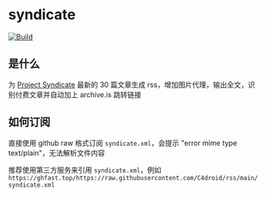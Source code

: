 # syndicate

[![Build](https://github.com/C4droid/rss/actions/workflows/main.yml/badge.svg)](https://github.com/C4droid/rss/actions/workflows/main.yml)

## 是什么

为 [Project Syndicate](https://www.project-syndicate.org) 最新的 30 篇文章生成 rss，增加图片代理，输出全文，识别付费文章并自动加上 archive.is 跳转链接

## 如何订阅

直接使用 github raw 格式订阅 `syndicate.xml`，会提示 "error mime type text/plain"，无法解析文件内容

推荐使用第三方服务来引用 `syndicate.xml`，例如 `https://ghfast.top/https://raw.githubusercontent.com/C4droid/rss/main/syndicate.xml`
